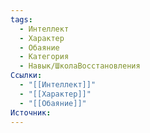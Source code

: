 ```yaml
---
tags:
  - Интеллект
  - Характер
  - Обаяние
  - Категория
  - Навык/ШколаВосстановления
Ссылки:
  - "[[Интеллект]]"
  - "[[Характер]]"
  - "[[Обаяние]]"
Источник:
---
```


